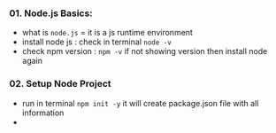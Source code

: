 ### 01. Node.js Basics:

- what is `node.js` = it is a js runtime environment
- install node js : check in terminal ```node -v```
- check npm version : ```npm -v``` if not showing version then install node again

### 02. Setup Node Project
- run in terminal ```npm init -y``` it will create package.json file with all information 
- 
